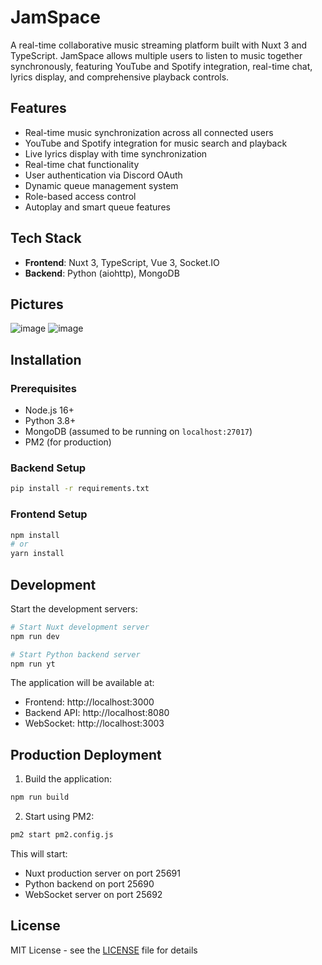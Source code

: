 # JamSpace

A real-time collaborative music streaming platform built with Nuxt 3 and TypeScript. JamSpace allows multiple users to listen to music together synchronously, featuring YouTube and Spotify integration, real-time chat, lyrics display, and comprehensive playback controls.

## Features
- Real-time music synchronization across all connected users
- YouTube and Spotify integration for music search and playback
- Live lyrics display with time synchronization
- Real-time chat functionality
- User authentication via Discord OAuth
- Dynamic queue management system
- Role-based access control
- Autoplay and smart queue features

## Tech Stack
- **Frontend**: Nuxt 3, TypeScript, Vue 3, Socket.IO
- **Backend**: Python (aiohttp), MongoDB

## Pictures
![image](https://github.com/user-attachments/assets/0e402dc8-bbe1-4f27-920a-f7a8e3e6487e)
![image](https://github.com/user-attachments/assets/e4270d14-da2e-4fb9-9b6e-7f4e029acc31)


## Installation

### Prerequisites
- Node.js 16+
- Python 3.8+
- MongoDB (assumed to be running on `localhost:27017`)
- PM2 (for production)

### Backend Setup
```bash
pip install -r requirements.txt
```

### Frontend Setup
```bash
npm install
# or
yarn install
```

## Development

Start the development servers:

```bash
# Start Nuxt development server
npm run dev

# Start Python backend server
npm run yt
```

The application will be available at:
- Frontend: http://localhost:3000
- Backend API: http://localhost:8080
- WebSocket: http://localhost:3003

## Production Deployment

1. Build the application:
```bash
npm run build
```

2. Start using PM2:
```bash
pm2 start pm2.config.js
```

This will start:
- Nuxt production server on port 25691
- Python backend on port 25690
- WebSocket server on port 25692

## License
MIT License - see the [LICENSE](LICENSE) file for details
